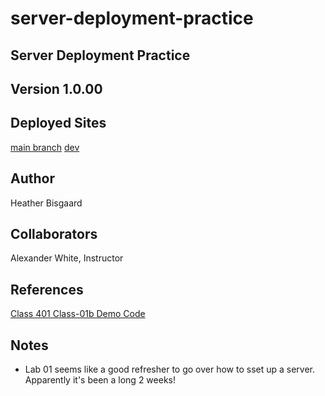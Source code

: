 # server-deployment-practice

## Server Deployment Practice 
## Version 1.0.00
## Deployed Sites

[main branch](https://heatherb-server-deploy-prod.herokuapp.com/)
[dev](https://heatherb-server-deploy-dev.herokuapp.com/)

## Author

Heather Bisgaard

## Collaborators

Alexander White, Instructor

## References

[Class 401 Class-01b Demo Code](https://github.com/codefellows/seattle-javascript-401n19/tree/main/class-01b/demo)

## Notes

- Lab 01 seems like a good refresher to go over how to sset up a server. Apparently it's been a long 2 weeks!
